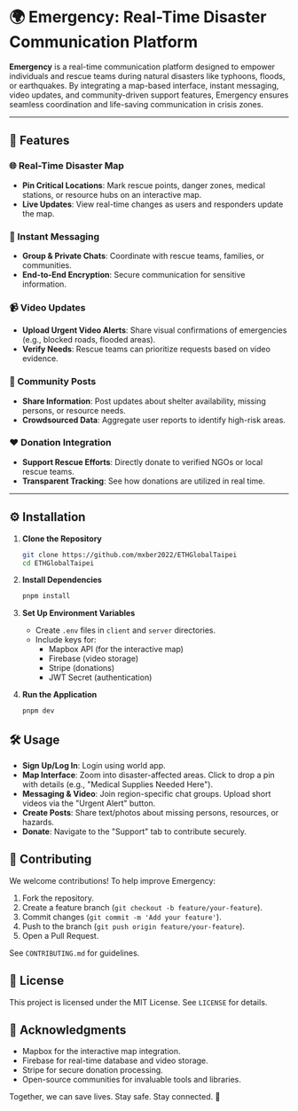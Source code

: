 # 🌍 Emergency: Real-Time Disaster Communication Platform

**Emergency** is a real-time communication platform designed to empower individuals and rescue teams during natural disasters like typhoons, floods, or earthquakes. By integrating a map-based interface, instant messaging, video updates, and community-driven support features, Emergency ensures seamless coordination and life-saving communication in crisis zones.

---

## 🚀 Features

### 🌐 Real-Time Disaster Map

- **Pin Critical Locations**: Mark rescue points, danger zones, medical stations, or resource hubs on an interactive map.
- **Live Updates**: View real-time changes as users and responders update the map.

### 💬 Instant Messaging

- **Group & Private Chats**: Coordinate with rescue teams, families, or communities.
- **End-to-End Encryption**: Secure communication for sensitive information.

### 📹 Video Updates

- **Upload Urgent Video Alerts**: Share visual confirmations of emergencies (e.g., blocked roads, flooded areas).
- **Verify Needs**: Rescue teams can prioritize requests based on video evidence.

### 📢 Community Posts

- **Share Information**: Post updates about shelter availability, missing persons, or resource needs.
- **Crowdsourced Data**: Aggregate user reports to identify high-risk areas.

### ❤️ Donation Integration

- **Support Rescue Efforts**: Directly donate to verified NGOs or local rescue teams.
- **Transparent Tracking**: See how donations are utilized in real time.

---

## ⚙️ Installation

1. **Clone the Repository**

   ```bash
   git clone https://github.com/mxber2022/ETHGlobalTaipei
   cd ETHGlobalTaipei
   ```

2. **Install Dependencies**

   ```bash
   pnpm install
   ```

3. **Set Up Environment Variables**

   - Create `.env` files in `client` and `server` directories.
   - Include keys for:
     - Mapbox API (for the interactive map)
     - Firebase (video storage)
     - Stripe (donations)
     - JWT Secret (authentication)

4. **Run the Application**

   ```bash
   pnpm dev
   ```

## 🛠️ Usage

- **Sign Up/Log In**: Login using world app.
- **Map Interface**: Zoom into disaster-affected areas. Click to drop a pin with details (e.g., "Medical Supplies Needed Here").
- **Messaging & Video**: Join region-specific chat groups. Upload short videos via the "Urgent Alert" button.
- **Create Posts**: Share text/photos about missing persons, resources, or hazards.
- **Donate**: Navigate to the "Support" tab to contribute securely.

## 🌟 Contributing

We welcome contributions! To help improve Emergency:

1. Fork the repository.
2. Create a feature branch (`git checkout -b feature/your-feature`).
3. Commit changes (`git commit -m 'Add your feature'`).
4. Push to the branch (`git push origin feature/your-feature`).
5. Open a Pull Request.

See `CONTRIBUTING.md` for guidelines.

## 📄 License

This project is licensed under the MIT License. See `LICENSE` for details.

## 🙏 Acknowledgments

- Mapbox for the interactive map integration.
- Firebase for real-time database and video storage.
- Stripe for secure donation processing.
- Open-source communities for invaluable tools and libraries.

Together, we can save lives. Stay safe. Stay connected. 🔗
